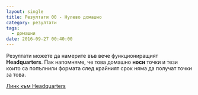 ```yaml
---
layout: single
title: Резултати 00 - Нулево домашно
category: резултати
tags:
  - домашни
date: 2016-09-27 00:40:00
---
```


Резултати можете да намерите във вече функциониращият **Headquarters**.
Пак напомняме, че това домашно **носи** точки и тези които са попълнили формата след крайният срок
няма да получат точки за това.

[Линк към Headquarters](https://drive.google.com/open?id=1eLAm7mQ0s5NvEYH8Y3w9btwD8kcAjiHOJRZvGVJBe8s)
